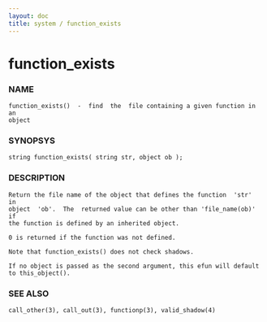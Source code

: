 ```yaml
---
layout: doc
title: system / function_exists
---
```

# function_exists

### NAME

    function_exists()  -  find  the  file containing a given function in an
    object

### SYNOPSYS

    string function_exists( string str, object ob );

### DESCRIPTION

    Return the file name of the object that defines the function  'str'  in
    object  'ob'.  The  returned value can be other than 'file_name(ob)' if
    the function is defined by an inherited object.

    0 is returned if the function was not defined.

    Note that function_exists() does not check shadows.

    If no object is passed as the second argument, this efun will default
    to this_object().

### SEE ALSO

    call_other(3), call_out(3), functionp(3), valid_shadow(4)

